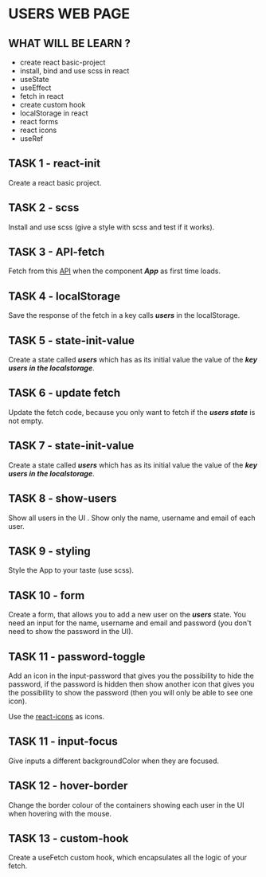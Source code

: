 # USERS WEB PAGE

## WHAT WILL BE LEARN ?

- create react basic-project
- install, bind and use scss in react
- useState
- useEffect
- fetch in react
- create custom hook
- localStorage in react
- react forms
- react icons
- useRef

## TASK 1 - react-init

Create a react basic project.

## TASK 2 - scss

Install and use scss (give a style with scss and test if it works).

## TASK 3 - API-fetch

Fetch from this [API](https://jsonplaceholder.typicode.com/users) when the component ***App*** as first time loads.

## TASK 4 - localStorage
    
Save the response of the fetch in a key calls ***users*** in the localStorage.
## TASK 5 - state-init-value
    
Create a state called ***users*** which has as its initial value the value of the ***key users in the localstorage***.

## TASK 6 - update fetch

Update the fetch code, because you only want to fetch if the ***users state*** is not empty.

## TASK 7 - state-init-value
    
Create a state called ***users*** which has as its initial value the value of the ***key users in the localstorage***.

## TASK 8 - show-users
    
Show all users in the UI .
Show only the name, username and email of each user.

## TASK 9 - styling
    
Style the App to your taste (use scss).

## TASK 10 - form
    
Create a form, that allows you to add a new user on the ***users*** state.
You need an input for the name, username and email and password (you don't need to show the password in the UI).

## TASK 11 - password-toggle
    
Add an icon in the input-password that gives you the possibility to hide the password, if the password is hidden then show another icon that gives you the possibility to show the password (then you will only be able to see one icon).

Use the [react-icons](https://react-icons.github.io/react-icons/) as icons.

## TASK 11 - input-focus

Give inputs a different backgroundColor when they are focused.

## TASK 12 - hover-border

Change the border colour of the containers showing each user in the UI when hovering with the mouse.

## TASK 13 - custom-hook

Create a useFetch custom hook, which encapsulates all the logic of your fetch.









